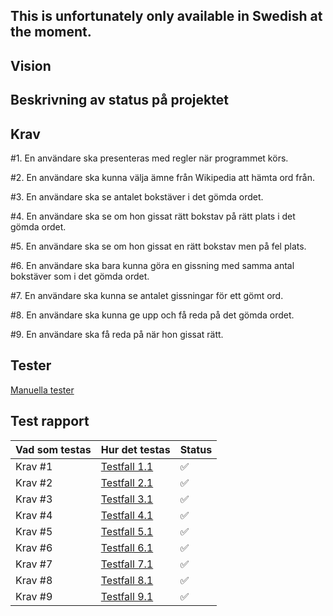 ## This is unfortunately only available in Swedish at the moment.



## Vision

## Beskrivning av status på projektet

## Krav
#1. En användare ska presenteras med regler när programmet körs.

#2. En användare ska kunna välja ämne från Wikipedia att hämta ord från.

#3. En användare ska se antalet bokstäver i det gömda ordet.

#4. En användare ska se om hon gissat rätt bokstav på rätt plats i det gömda ordet.

#5. En användare ska se om hon gissat en rätt bokstav men på fel plats.

#6. En användare ska bara kunna göra en gissning med samma antal bokstäver som i det gömda ordet.

#7. En användare ska kunna se antalet gissningar för ett gömt ord.

#8. En användare ska kunna ge upp och få reda på det gömda ordet.

#9. En användare ska få reda på när hon gissat rätt.


## Tester
[Manuella tester](TEST-CASES.md)

## Test rapport

| Vad som testas  | Hur det testas                                             | Status             |
|-----------------|------------------------------------------------------------|--------------------|
| Krav #1         | [Testfall 1.1](TEST-CASES.md#test-av-krav-1---testfall-11) | :white_check_mark: |
| Krav #2         | [Testfall 2.1](TEST-CASES.md#test-av-krav-2---testfall-21) | :white_check_mark: |
| Krav #3         | [Testfall 3.1](TEST-CASES.md#test-av-krav-3---testfall-31) | :white_check_mark: |
| Krav #4         | [Testfall 4.1](TEST-CASES.md#test-av-krav-4---testfall-41) | :white_check_mark: |
| Krav #5         | [Testfall 5.1](TEST-CASES.md#test-av-krav-5---testfall-51) | :white_check_mark: |
| Krav #6         | [Testfall 6.1](TEST-CASES.md#test-av-krav-6---testfall-61) | :white_check_mark: |
| Krav #7         | [Testfall 7.1](TEST-CASES.md#test-av-krav-7---testfall-71) | :white_check_mark: |
| Krav #8         | [Testfall 8.1](TEST-CASES.md#test-av-krav-8---testfall-81) | :white_check_mark: |
| Krav #9         | [Testfall 9.1](TEST-CASES.md#test-av-krav-9---testfall-91) | :white_check_mark: |